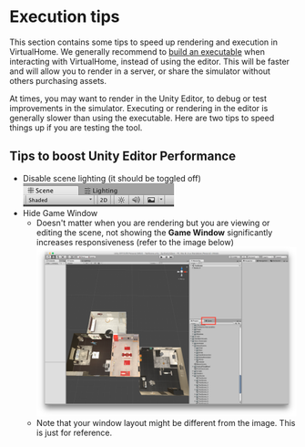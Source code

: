 # Execution tips
This section contains some tips to speed up rendering and execution in VirtualHome. We generally recommend to [build an executable](build_exec) when interacting with VirtualHome, instead of using the editor. This will be faster and will allow you to render in a server, or share the simulator without others purchasing assets.

At times, you may want to render in the Unity Editor, to debug or test improvements in the simulator. Executing or rendering in the editor is generally slower than using the executable. Here are two tips to speed things up if you are testing the tool.


## Tips to boost Unity Editor Performance
* Disable scene lighting (it should be toggled off)
![alt text](assets/scene_lighting.png "Scene Lighting")
* Hide Game Window
  * Doesn't matter when you are rendering but you are viewing or editing the scene, not showing the __Game Window__ significantly increases responsiveness (refer to the image below)
  ![alt text](assets/hide_game_view.png "Workspace")
  * Note that your window layout might be different from the image. This is just for reference. 